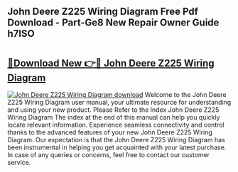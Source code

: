 ## John Deere Z225 Wiring Diagram Free Pdf Download - Part-Ge8 New Repair Owner Guide h7lSO

# <h2><a href="http://dfrwpd.blite.top/?on=John+Deere+Z225+Wiring+Diagram">🔗Download New 👉🔴 John Deere Z225 Wiring Diagram</a></h2>

[![John Deere Z225 Wiring Diagram download](https://i.imgur.com/lujVjoI.png)](http://dfrwpd.blite.top/?on=John+Deere+Z225+Wiring+Diagram)
Welcome to the John Deere Z225 Wiring Diagram user manual, your ultimate resource for understanding and using your new product. Please Refer to the Index John Deere Z225 Wiring Diagram The index at the end of this manual can help you quickly locate relevant information. Experience seamless connectivity and control thanks to the advanced features of your new John Deere Z225 Wiring Diagram. Our expectation is that the John Deere Z225 Wiring Diagram has been instrumental in helping you get acquainted with your latest purchase. In case of any queries or concerns, feel free to contact our customer service.
